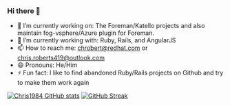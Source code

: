 ### Hi there 👋

- 🔭 I’m currently working on: The Foreman/Katello projects and also maintain fog-vsphere/Azure plugin for Foreman.
- 🌱 I’m currently working with: Ruby, Rails, and AngularJS
- 📫 How to reach me: chrobert@redhat.com or chris.roberts419@outlook.com
- 😄 Pronouns: He/Him
- ⚡ Fun fact: I like to find abandoned Ruby/Rails projects on Github and try to make them work again

[![Chris1984 GitHub stats](https://github-readme-stats.vercel.app/api?username=chris1984&show_icons=true&theme=radical)](https://github.com/chris1984?tab=repositories)
[![GitHub Streak](https://github-readme-streak-stats.herokuapp.com?user=chris1984&theme=tokyonight&mode=weekly)](https://git.io/streak-stats)
